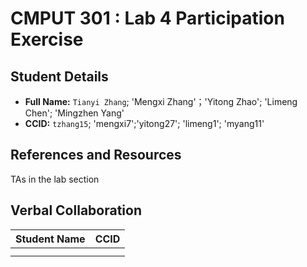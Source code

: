 # CMPUT 301 : Lab 4 Participation Exercise

## Student Details

- **Full Name:** `Tianyi Zhang`; 'Mengxi Zhang'；'Yitong Zhao'; 'Limeng Chen'; 'Mingzhen Yang'
- **CCID:** `tzhang15`; 'mengxi7';'yitong27'; 'limeng1'; 'myang11'

## References and Resources

TAs in the lab section

## Verbal Collaboration

| Student Name | CCID      |
| ------------ | --------- |
|              |           |
|              |           |
